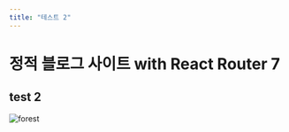 ```yaml
---
title: "테스트 2"
---
```


# 정적 블로그 사이트 with React Router 7

## test 2

![forest](../../../assets/images/handtohand.jpg)
